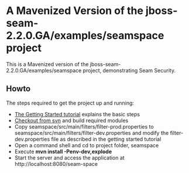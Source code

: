 # A Mavenized Version of the jboss-seam-2.2.0.GA/examples/seamspace project #

This is a Mavenized version of the jboss-seam-2.2.0.GA/examples/seamspace project,
demonstrating Seam Security.

## Howto ##
The steps required to get the project up and running:
  * [The Getting Started tutorial](http://www.glxn.net/seam-maven-refimpl/doc/tutorial/) explains the basic steps
  * [Checkout from svn](http://seam-maven-refimpl.googlecode.com/svn/trunk/) and build required modules
  * Copy seamspace/src/main/filters/filter-prod.properties to seamspace/src/main/filters/filter-dev.properties and modify the filter-dev.properties file as described in the getting started tutorial
  * Open a command shell and cd to project folder, seamspace
  * Execute **mvn install -Penv-dev,explode**
  * Start the server and access the application at http://localhost:8080/seam-space